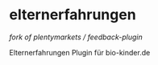 # elternerfahrungen
*fork of plentymarkets / feedback-plugin*

Elternerfahrungen Plugin für bio-kinder.de
